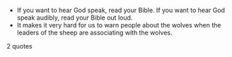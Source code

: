  - If you want to hear God speak, read your Bible. If you want to hear God speak audibly, read your Bible out loud.
 - It makes it very hard for us to warn people about the wolves when the leaders of the sheep are associating with the wolves.

2 quotes